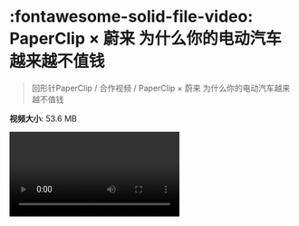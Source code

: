 # :fontawesome-solid-file-video: PaperClip × 蔚来 为什么你的电动汽车越来越不值钱

> 回形针PaperClip / 合作视频 / PaperClip × 蔚来 为什么你的电动汽车越来越不值钱

**视频大小**: 53.6 MB

<div class="video"><video src="https://file.hsyhx.top/archive/回形针PaperClip/合作视频/PaperClip × 蔚来 为什么你的电动汽车越来越不值钱.mp4" controls preload>🤔 您的浏览器不支持 video 标签</video></div>